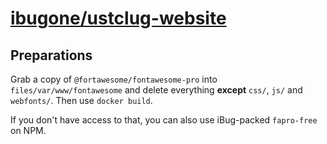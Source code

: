 # [ibugone/ustclug-website](https://hub.docker.com/repository/docker/ibugone/ustclug-website)

## Preparations

Grab a copy of `@fortawesome/fontawesome-pro` into `files/var/www/fontawesome` and delete everything **except** `css/`, `js/` and `webfonts/`. Then use `docker build`.

If you don't have access to that, you can also use iBug-packed `fapro-free` on NPM.
